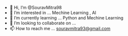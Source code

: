 - 👋 Hi, I’m @SouravMitra98
- 👀 I’m interested in ... Mechine Learning , AI
- 🌱 I’m currently learning ... Python and Mechine Learning 
- 💞️ I’m looking to collaborate on ... 
- 📫 How to reach me ... souravmitra93@gmail.com

<!---
SouravMitra98/SouravMitra98 is a ✨ special ✨ repository because its `README.md` (this file) appears on your GitHub profile.
You can click the Preview link to take a look at your changes.
--->
